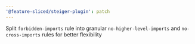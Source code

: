 ```yaml
---
'@feature-sliced/steiger-plugin': patch
---
```


Split `forbidden-imports` rule into granular `no-higher-level-imports` and `no-cross-imports` rules for better flexibility
